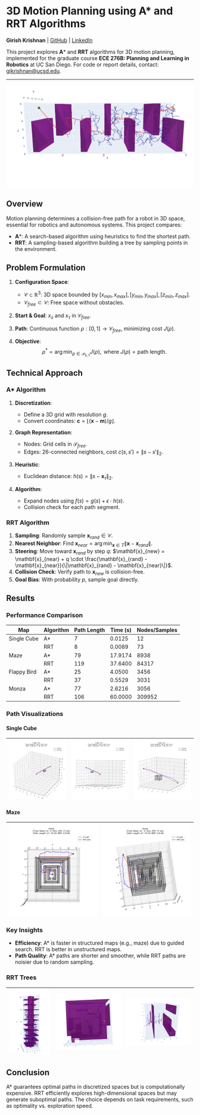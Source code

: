 # 3D Motion Planning using A* and RRT Algorithms

**Girish Krishnan** | [GitHub](https://github.com/Girish-Krishnan) | [LinkedIn](https://www.linkedin.com/in/girk/)

This project explores **A*** and **RRT** algorithms for 3D motion planning, implemented for the graduate course **ECE 276B: Planning and Learning in Robotics** at UC San Diego. For code or report details, contact: gikrishnan@ucsd.edu.

---

![RRT Trees](./report_imgs/tree_4.png)

## Overview

Motion planning determines a collision-free path for a robot in 3D space, essential for robotics and autonomous systems. This project compares:

- **A***: A search-based algorithm using heuristics to find the shortest path.
- **RRT**: A sampling-based algorithm building a tree by sampling points in the environment.

## Problem Formulation

1. **Configuration Space**: 
   - $\mathcal{C} \subset \mathbb{R}^3$: 3D space bounded by $[x_{min}, x_{max}], [y_{min}, y_{max}], [z_{min}, z_{max}]$.
   - $\mathcal{C}_{free} \subset \mathcal{C}$: Free space without obstacles.

2. **Start & Goal**: $x_s$ and $x_\tau$ in $\mathcal{C}_{free}$.

3. **Path**: Continuous function $\rho: [0, 1] \to \mathcal{C}_{free}$, minimizing cost $J(\rho)$.

4. **Objective**:
   $$\rho^* = \arg \min_{\rho \in \mathcal{P}_{s, \tau}} J(\rho), \text{ where } J(\rho) = \text{path length}.$$

## Technical Approach

### A* Algorithm

1. **Discretization**:
   - Define a 3D grid with resolution $g$.
   - Convert coordinates: $\mathbf{c} = \lfloor (\mathbf{x} - \mathbf{m}) / g \rfloor$.

2. **Graph Representation**:
   - Nodes: Grid cells in $\mathcal{S}_{free}$.
   - Edges: 26-connected neighbors, cost $c(s, s') = \|s - s'\|_2$.

3. **Heuristic**:
   - Euclidean distance: $h(s) = \|s - \mathbf{x}_\tau\|_2$.

4. **Algorithm**:
   - Expand nodes using $f(s) = g(s) + \epsilon \cdot h(s)$.
   - Collision check for each path segment.

### RRT Algorithm

1. **Sampling**: Randomly sample $\mathbf{x}_{rand} \in \mathcal{C}$.
2. **Nearest Neighbor**: Find $\mathbf{x}_{near} = \arg \min_{\mathbf{x} \in T} \|\mathbf{x} - \mathbf{x}_{rand}\|$.
3. **Steering**: Move toward $\mathbf{x}_{rand}$ by step $q$: $\mathbf{x}_{new} = \mathbf{x}_{near} + q \cdot \frac{\mathbf{x}_{rand} - \mathbf{x}_{near}}{\|\mathbf{x}_{rand} - \mathbf{x}_{near}\|}$.
4. **Collision Check**: Verify path to $\mathbf{x}_{new}$ is collision-free.
5. **Goal Bias**: With probability $p$, sample goal directly.

## Results

### Performance Comparison

| Map             | Algorithm | Path Length | Time (s) | Nodes/Samples |
|------------------|-----------|-------------|----------|---------------|
| Single Cube      | A*        | 7           | 0.0125   | 12            |
|                  | RRT       | 8           | 0.0089   | 73            |
| Maze             | A*        | 79          | 17.9174  | 8938          |
|                  | RRT       | 119         | 37.6400  | 84317         |
| Flappy Bird      | A*        | 25          | 4.0500   | 3456          |
|                  | RRT       | 37          | 0.5529   | 3031          |
| Monza            | A*        | 77          | 2.6216   | 3056          |
|                  | RRT       | 106         | 60.0000  | 309952        |

### Path Visualizations

#### Single Cube

| ![View 1](./report_imgs/single_cube_1.png) | ![View 2](./report_imgs/single_cube_2.png) | ![View 3](./report_imgs/single_cube_3.png) |
|:-----------------------------------------:|:-----------------------------------------:|:-----------------------------------------:|

#### Maze

| ![View 1](./report_imgs/maze_1.png) | ![View 2](./report_imgs/maze_2.png) |
|:----------------------------------:|:----------------------------------:|

### Key Insights

- **Efficiency**: A* is faster in structured maps (e.g., maze) due to guided search. RRT is better in unstructured maps.
- **Path Quality**: A* paths are shorter and smoother, while RRT paths are noisier due to random sampling.

### RRT Trees

| ![Tree 1](./report_imgs/tree_1.png) | ![Tree 2](./report_imgs/tree_2.png) | ![Tree 3](./report_imgs/tree_3.png) |
|:-----------------------------------:|:-----------------------------------:|:-----------------------------------:|

## Conclusion

A* guarantees optimal paths in discretized spaces but is computationally expensive. RRT efficiently explores high-dimensional spaces but may generate suboptimal paths. The choice depends on task requirements, such as optimality vs. exploration speed.
